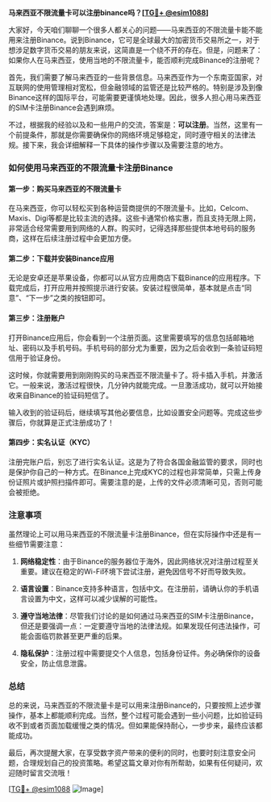 **马来西亚不限流量卡可以注册binance吗？[[TG💪+ @esim1088](https://t.me/s/esim1088)]**

大家好，今天咱们聊聊一个很多人都关心的问题——马来西亚的不限流量卡能不能用来注册Binance。说到Binance，它可是全球最大的加密货币交易所之一，对于想涉足数字货币交易的朋友来说，这简直是一个绕不开的存在。但是，问题来了：如果你人在马来西亚，使用当地的不限流量卡，能否顺利完成Binance的注册呢？

首先，我们需要了解马来西亚的一些背景信息。马来西亚作为一个东南亚国家，对互联网的使用管理相对宽松，但金融领域的监管还是比较严格的。特别是涉及到像Binance这样的国际平台，可能需要更谨慎地处理。因此，很多人担心用马来西亚的SIM卡注册Binance会遇到麻烦。

不过，根据我的经验以及和一些用户的交流，答案是：**可以注册**。当然，这里有一个前提条件，那就是你需要确保你的网络环境足够稳定，同时遵守相关的法律法规。接下来，我会详细解释一下具体的操作步骤以及需要注意的地方。

### 如何使用马来西亚的不限流量卡注册Binance

#### 第一步：购买马来西亚的不限流量卡
在马来西亚，你可以轻松买到各种运营商提供的不限流量卡。比如，Celcom、Maxis、Digi等都是比较主流的选择。这些卡通常价格实惠，而且支持无限上网，非常适合经常需要用到网络的人群。购买时，记得选择那些提供本地号码的服务商，这样在后续注册过程中会更加方便。

#### 第二步：下载并安装Binance应用
无论是安卓还是苹果设备，你都可以从官方应用商店下载Binance的应用程序。下载完成后，打开应用并按照提示进行安装。安装过程很简单，基本就是点击“同意”、“下一步”之类的按钮即可。

#### 第三步：注册账户
打开Binance应用后，你会看到一个注册页面。这里需要填写的信息包括邮箱地址、密码以及手机号码。手机号码的部分尤为重要，因为之后会收到一条验证码短信用于验证身份。

这时候，你就需要用到刚刚购买的马来西亚不限流量卡了。将卡插入手机，并激活它。一般来说，激活过程很快，几分钟内就能完成。一旦激活成功，就可以开始接收来自Binance的验证码短信了。

输入收到的验证码后，继续填写其他必要信息，比如设置安全问题等。完成这些步骤后，你就算是正式注册成功了！

#### 第四步：实名认证（KYC）
注册完账户后，别忘了进行实名认证。这是为了符合各国金融监管的要求，同时也是保护你自己的一种方式。在Binance上完成KYC的过程也非常简单，只需上传身份证照片或护照扫描件即可。需要注意的是，上传的文件必须清晰可见，否则可能会被拒绝。

### 注意事项
虽然理论上可以用马来西亚的不限流量卡注册Binance，但在实际操作中还是有一些细节需要注意：

1. **网络稳定性**：由于Binance的服务器位于海外，因此网络状况对注册过程至关重要。建议在稳定的Wi-Fi环境下尝试注册，避免因信号不好而导致失败。
   
2. **语言设置**：Binance支持多种语言，包括中文。在注册前，请确认你的手机语言设置为中文，这样可以减少误解的可能性。

3. **遵守当地法律**：尽管我们讨论的是如何通过马来西亚的SIM卡注册Binance，但还是要强调一点：一定要遵守当地的法律法规。如果发现任何违法操作，可能会面临罚款甚至更严重的后果。

4. **隐私保护**：注册过程中需要提交个人信息，包括身份证件。务必确保你的设备安全，防止信息泄露。

### 总结

总的来说，马来西亚的不限流量卡是可以用来注册Binance的，只要按照上述步骤操作，基本上都能顺利完成。当然，整个过程可能会遇到一些小问题，比如验证码收不到或者页面加载缓慢之类的情况。但如果能保持耐心，一步步来，最终应该都能成功。

最后，再次提醒大家，在享受数字资产带来的便利的同时，也要时刻注意安全问题，合理规划自己的投资策略。希望这篇文章对你有所帮助，如果有任何疑问，欢迎随时留言交流哦！

[[TG💪+ @esim1088](https://t.me/s/esim1088) ![Image](https://i.postimg.cc/4NQfJmqS/Snipaste-2025-05-13-00-14-12.png)]